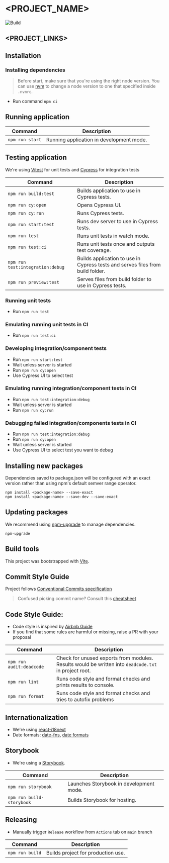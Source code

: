 # <PROJECT_NAME>

![Build](https://github.com/staevs/react-boilerplate/actions/workflows/main.yml/badge.svg?branch=main)

## <PROJECT_LINKS>

## Installation

### Installing dependencies

> Before start, make sure that you're using the right node version.
> You can use [nvm](https://github.com/nvm-sh/nvm) to change a node version to one that specified inside `.nvmrc`.

- Run command `npm ci`

## Running application

| Command         | Description                              |
| --------------- | ---------------------------------------- |
| `npm run start` | Running application in development mode. |

## Testing application

We're using [Vitest](https://vitest.dev/) for unit tests and [Cypress](https://docs.cypress.io/guides/getting-started/installing-cypress) for integration tests

| Command                          | Description                                                                    |
| -------------------------------- | ------------------------------------------------------------------------------ |
| `npm run build:test`             | Builds application to use in Cypress tests.                                    |
| `npm run cy:open`                | Opens Cypress UI.                                                              |
| `npm run cy:run`                 | Runs Cypress tests.                                                            |
| `npm run start:test`             | Runs dev server to use in Cypress tests.                                       |
| `npm run test`                   | Runs unit tests in watch mode.                                                 |
| `npm run test:ci`                | Runs unit tests once and outputs test coverage.                                |
| `npm run test:integration:debug` | Builds application to use in Cypress tests and serves files from build folder. |
| `npm run preview:test`           | Serves files from build folder to use in Cypress tests.                        |

### Running unit tests

- Run `npm run test`

### Emulating running unit tests in CI

- Run `npm run test:ci`

### Developing integration/component tests

- Run `npm run start:test`
- Wait unless server is started
- Run `npm run cy:open`
- Use Cypress UI to select test

### Emulating running integration/component tests in CI

- Run `npm run test:integration:debug`
- Wait unless server is started
- Run `npm run cy:run`

### Debugging failed integration/components tests in CI

- Run `npm run test:integration:debug`
- Run `npm run cy:open`
- Wait unless server is started
- Use Cypress UI to select test you want to debug

## Installing new packages

Dependencies saved to package.json will be configured with an exact version rather than using npm's default semver range operator.

```shell
npm install <package-name> --save-exact
npm install <package-name> --save-dev --save-exact
```

## Updating packages

We recommend using [npm-upgrade](https://www.npmjs.com/package/npm-upgrade) to manage dependencies.

```shell
npm-upgrade
```

## Build tools

This project was bootstrapped with [Vite](https://vitejs.dev/).

## Commit Style Guide

Project follows [Conventional Commits specification](https://www.conventionalcommits.org/en/v1.0.0/)

> Confused picking commit name? Consult this [cheatsheet](https://kapeli.com/cheat_sheets/Conventional_Commits.docset/Contents/Resources/Documents/index)

## Code Style Guide:

- Code style is inspired by [Airbnb Guide](https://github.com/airbnb/javascript#airbnb-javascript-style-guide)
- If you find that some rules are harmful or missing, raise a PR with your proposal

| Command                  | Description                                                                                          |
| ------------------------ | ---------------------------------------------------------------------------------------------------- |
| `npm run audit:deadcode` | Check for unused exports from modules. Results would be written into `deadcode.txt` in project root. |
| `npm run lint`           | Runs code style and format checks and prints results to console.                                     |
| `npm run format`         | Runs code style and format checks and tries to autofix problems                                      |

## Internationalization

- We're using [react-i18next](https://react.i18next.com/)
- Date formats: [date-fns](https://date-fns.org/), [date formats](https://date-fns.org/v2.29.3/docs/format)

## Storybook

- We're using a [Storybook](https://storybook.js.org/docs/react/writing-stories/introduction).

| Command                   | Description                             |
| ------------------------- | --------------------------------------- |
| `npm run storybook`       | Launches Storybook in development mode. |
| `npm run build-storybook` | Builds Storybook for hosting.           |

## Releasing

- Manually trigger `Release` workflow from `Actions` tab on `main` branch

| Command         | Description                        |
| --------------- | ---------------------------------- |
| `npm run build` | Builds project for production use. |
